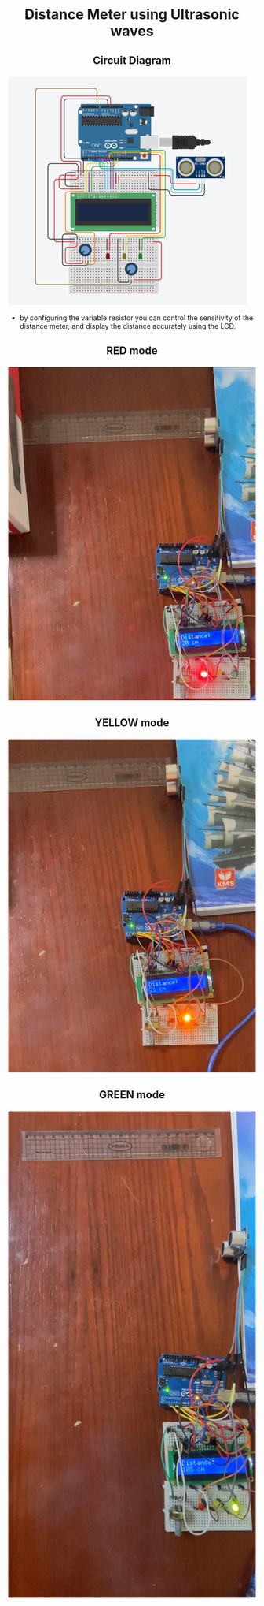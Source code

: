 # <p style="text-align: center;">Distance Meter using Ultrasonic waves</p>
## <p style="text-align: center;">Circuit Diagram</p>
![1.1](/photos/1.png)
- by configuring the variable resistor you can control the sensitivity of the distance meter, and display the distance accurately using the LCD.
## <p style="text-align: center;">RED mode</p>
![1.2](/photos/red.JPG)
## <p style="text-align: center;">YELLOW mode</p>
![1.3](/photos/yellow.JPG)
## <p style="text-align: center;">GREEN mode</p>
![1.4](/photos/green.JPG)

